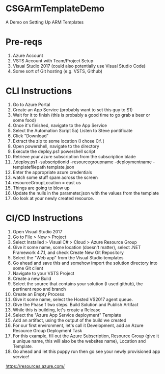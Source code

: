 # CSGArmTemplateDemo
A Demo on Setting Up ARM Templates


# Pre-reqs
1) Azure Account
2) VSTS Account with Team/Project Setup
3) Visual Studio 2017 (could also potentially use Visual Studio Code)
4) Some sort of Git hosting (e.g. VSTS, Github)

# CLI Instructions
1) Go to Azure Portal
2) Create an App Service (probably want to set this guy to S1)
3) Wait for it to finish (this is probably a good time to go grab a beer or some food)
4) Once it's finished, navigate to the App Service
5) Select the Automation Script
  5a) Listen to Steve pontificate
6) Click "Download"
7) Extract the zip to some location (I chose C:\ )
8) Open powershell, navigate to the directory
9) Execute the deploy.ps1 powershell script
10) Retrieve your azure subscription from the subscription blade
11) .\deploy.ps1 -subscriptionid <yourSubscriptionId> -resourcegroupname <aResourceGroup> -deploymentname <whatever> -templatefilepath template.json 
12) Enter the appropriate azure credentials
13) watch some stuff spam across the screen
14) resourceGroupLocation = east us
15) Things are going to blow up
16) Update the nulls in the parameter.json with the values from the template
17) Go look at your newly created resource.

# CI/CD Instructions
1) Open Visual Studio 2017
2) Go to File > New > Project
3) Select Installed > Visual C# > Cloud > Azure Resource Group
4) Give it some name, some location (doesn't matter), select .NET Framework 4.7.1, and check Create New Git Repository
5) Select the "Web app" from the Visual Studio templates
6) Go ahead and save this and somehow import the solution directory into some Git client
7) Navigate to your VSTS Project
8) Create a new Build
9) Select the source that contains your solution (I used github), the pertinent repo and branch
10) Create an Empty Process
11) Give it some name, select the Hosted VS2017 agent queue.
12) Give the Phase 1 two steps. Build Solution and Publish Artifact
13) While this is building, let's create a Release
14) Select the "Azure App Service deployment" Template
15) Add an artifact, using the output of the build we created
16) For our first environment, let's call it Development, add an Azure Resource Group Deployment Task
17) For this example, fill out the Azure Subscription, Resource Group (give it a unique name, this will also be the websites name), Location and Template.
18) Go ahead and let this puppy run then go see your newly provisioned app service!

https://resources.azure.com/
